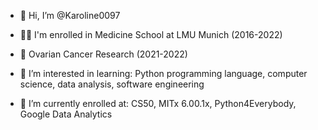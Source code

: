 - 👋 Hi, I’m @Karoline0097 
- 👩‍🎓 I'm enrolled in Medicine School at LMU Munich (2016-2022) 
- ‍🔬 Ovarian Cancer Research (2021-2022) 

- 👀 I’m interested in learning: Python programming language, computer science, data analysis, software engineering 
- 🌱 I’m currently enrolled at: CS50, MITx 6.00.1x, Python4Everybody, Google Data Analytics

<!---
Karoline0097/Karoline0097 is a ✨ special ✨ repository because its `README.md` (this file) appears on your GitHub profile.
You can click the Preview link to take a look at your changes.
--->
